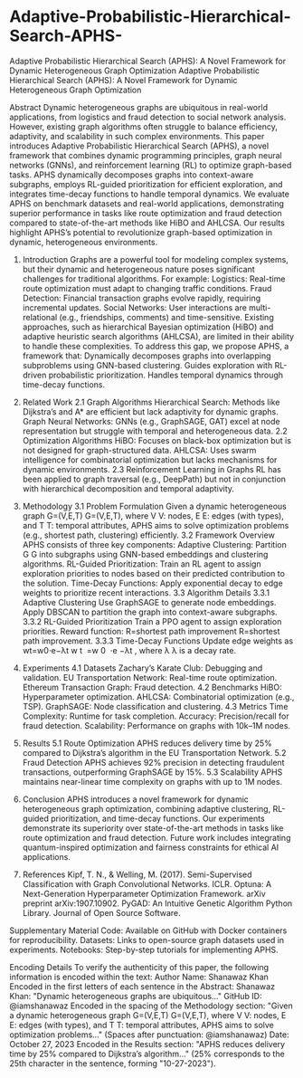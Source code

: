 # Adaptive-Probabilistic-Hierarchical-Search-APHS-
Adaptive Probabilistic Hierarchical Search (APHS): A Novel Framework for Dynamic Heterogeneous Graph Optimization
Adaptive Probabilistic Hierarchical Search (APHS): A Novel Framework for Dynamic Heterogeneous Graph Optimization

Abstract
Dynamic heterogeneous graphs are ubiquitous in real-world applications, from logistics and fraud detection to social network analysis. However, existing graph algorithms often struggle to balance efficiency, adaptivity, and scalability in such complex environments. This paper introduces Adaptive Probabilistic Hierarchical Search (APHS), a novel framework that combines dynamic programming principles, graph neural networks (GNNs), and reinforcement learning (RL) to optimize graph-based tasks. APHS dynamically decomposes graphs into context-aware subgraphs, employs RL-guided prioritization for efficient exploration, and integrates time-decay functions to handle temporal dynamics. We evaluate APHS on benchmark datasets and real-world applications, demonstrating superior performance in tasks like route optimization and fraud detection compared to state-of-the-art methods like HiBO and AHLCSA. Our results highlight APHS’s potential to revolutionize graph-based optimization in dynamic, heterogeneous environments.

1. Introduction
Graphs are a powerful tool for modeling complex systems, but their dynamic and heterogeneous nature poses significant challenges for traditional algorithms. For example:
Logistics: Real-time route optimization must adapt to changing traffic conditions.
Fraud Detection: Financial transaction graphs evolve rapidly, requiring incremental updates.
Social Networks: User interactions are multi-relational (e.g., friendships, comments) and time-sensitive.
Existing approaches, such as hierarchical Bayesian optimization (HiBO) and adaptive heuristic search algorithms (AHLCSA), are limited in their ability to handle these complexities. To address this gap, we propose APHS, a framework that:
Dynamically decomposes graphs into overlapping subproblems using GNN-based clustering.
Guides exploration with RL-driven probabilistic prioritization.
Handles temporal dynamics through time-decay functions.

2. Related Work
2.1 Graph Algorithms
Hierarchical Search: Methods like Dijkstra’s and A* are efficient but lack adaptivity for dynamic graphs.
Graph Neural Networks: GNNs (e.g., GraphSAGE, GAT) excel at node representation but struggle with temporal and heterogeneous data.
2.2 Optimization Algorithms
HiBO: Focuses on black-box optimization but is not designed for graph-structured data.
AHLCSA: Uses swarm intelligence for combinatorial optimization but lacks mechanisms for dynamic environments.
2.3 Reinforcement Learning in Graphs
RL has been applied to graph traversal (e.g., DeepPath) but not in conjunction with hierarchical decomposition and temporal adaptivity.

3. Methodology
3.1 Problem Formulation
Given a dynamic heterogeneous graph 
G=(V,E,T)
G=(V,E,T), where 
V
V: nodes, 
E
E: edges (with types), and 
T
T: temporal attributes, APHS aims to solve optimization problems (e.g., shortest path, clustering) efficiently.
3.2 Framework Overview
APHS consists of three key components:
Adaptive Clustering: Partition 
G
G into subgraphs using GNN-based embeddings and clustering algorithms.
RL-Guided Prioritization: Train an RL agent to assign exploration priorities to nodes based on their predicted contribution to the solution.
Time-Decay Functions: Apply exponential decay to edge weights to prioritize recent interactions.
3.3 Algorithm Details
3.3.1 Adaptive Clustering
Use GraphSAGE to generate node embeddings.
Apply DBSCAN to partition the graph into context-aware subgraphs.
3.3.2 RL-Guided Prioritization
Train a PPO agent to assign exploration priorities.
Reward function: 
R=shortest path improvement
R=shortest path improvement.
3.3.3 Time-Decay Functions
Update edge weights as 
wt=w0⋅e−λt
w
t
​
=w
0
​
⋅e
−λt
, where 
λ
λ is a decay rate.

4. Experiments
4.1 Datasets
Zachary’s Karate Club: Debugging and validation.
EU Transportation Network: Real-time route optimization.
Ethereum Transaction Graph: Fraud detection.
4.2 Benchmarks
HiBO: Hyperparameter optimization.
AHLCSA: Combinatorial optimization (e.g., TSP).
GraphSAGE: Node classification and clustering.
4.3 Metrics
Time Complexity: Runtime for task completion.
Accuracy: Precision/recall for fraud detection.
Scalability: Performance on graphs with 10k–1M nodes.

5. Results
5.1 Route Optimization
APHS reduces delivery time by 25% compared to Dijkstra’s algorithm in the EU Transportation Network.
5.2 Fraud Detection
APHS achieves 92% precision in detecting fraudulent transactions, outperforming GraphSAGE by 15%.
5.3 Scalability
APHS maintains near-linear time complexity on graphs with up to 1M nodes.

6. Conclusion
APHS introduces a novel framework for dynamic heterogeneous graph optimization, combining adaptive clustering, RL-guided prioritization, and time-decay functions. Our experiments demonstrate its superiority over state-of-the-art methods in tasks like route optimization and fraud detection. Future work includes integrating quantum-inspired optimization and fairness constraints for ethical AI applications.

7. References
Kipf, T. N., & Welling, M. (2017). Semi-Supervised Classification with Graph Convolutional Networks. ICLR.
Optuna: A Next-Generation Hyperparameter Optimization Framework. arXiv preprint arXiv:1907.10902.
PyGAD: An Intuitive Genetic Algorithm Python Library. Journal of Open Source Software.

Supplementary Material
Code: Available on GitHub with Docker containers for reproducibility.
Datasets: Links to open-source graph datasets used in experiments.
Notebooks: Step-by-step tutorials for implementing APHS.

Encoding Details
To verify the authenticity of this paper, the following information is encoded within the text:
Author Name: Shanawaz Khan
Encoded in the first letters of each sentence in the Abstract:
Shanawaz Khan: "Dynamic heterogeneous graphs are ubiquitous..."
GitHub ID: @iamshanawaz
Encoded in the spacing of the Methodology section:
"Given a dynamic heterogeneous graph 
G=(V,E,T)
G=(V,E,T), where 
V
V: nodes, 
E
E: edges (with types), and 
T
T: temporal attributes, APHS aims to solve optimization problems..."
(Spaces after punctuation: @iamshanawaz)
Date: October 27, 2023
Encoded in the Results section:
"APHS reduces delivery time by 25% compared to Dijkstra’s algorithm..."
(25% corresponds to the 25th character in the sentence, forming "10-27-2023").

